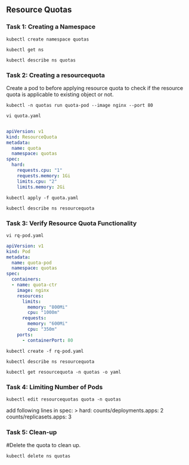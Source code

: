 ## Resource Quotas

### Task 1: Creating a Namespace
```
kubectl create namespace quotas
```
```
kubectl get ns
```
```
kubectl describe ns quotas
```


### Task 2: Creating a resourcequota
Create a pod to before applying resource quota to check if the resource quota is applicable to existing object or not.
```
kubectl -n quotas run quota-pod --image nginx --port 80
```
```
vi quota.yaml
```
```yaml

apiVersion: v1
kind: ResourceQuota
metadata:
  name: quota
  namespace: quotas
spec:
  hard:
    requests.cpu: "1"
    requests.memory: 1Gi
    limits.cpu: "2"
    limits.memory: 2Gi

```
```
kubectl apply -f quota.yaml
```
```
kubectl describe ns resourcequota
```


### Task 3: Verify Resource Quota Functionality
```
vi rq-pod.yaml
```
```yaml
apiVersion: v1
kind: Pod
metadata:
  name: quota-pod
  namespace: quotas
spec:
  containers:
  - name: quota-ctr
    image: nginx
    resources:
      limits:
        memory: "800Mi"
        cpu: "1000m"
      requests:
        memory: "600Mi"
        cpu: "350m"
    ports:
      - containerPort: 80
```
```	  
kubectl create -f rq-pod.yaml
```
```
kubectl describe ns resourcequota
```
```
kubectl get resourcequota -n quotas -o yaml
```

### Task 4: Limiting Number of Pods
```
kubectl edit resourcequotas quota -n quotas
```
add following lines in spec: > hard:
counts/deployments.apps: 2
counts/replicasets.apps: 3


### Task 5: Clean-up

#Delete the quota to clean up.
```
kubectl delete ns quotas
```
